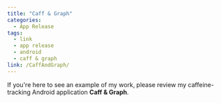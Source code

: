 ```yaml
---
title: "Caff & Graph"
categories:
  - App Release
tags:
  - link
  - app release
  - android
  - caff & graph
link: /CaffAndGraph/
---
```


If you're here to see an example of my work, please review my caffeine-tracking Android application <b>Caff & Graph</b>.
